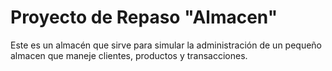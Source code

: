 # Proyecto de Repaso "Almacen"

Este es un almacén que sirve para simular la administración de un pequeño almacen que maneje clientes, productos y 
transacciones.
